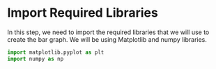 # Import Required Libraries

In this step, we need to import the required libraries that we will use to create the bar graph. We will be using Matplotlib and numpy libraries.

```python
import matplotlib.pyplot as plt
import numpy as np
```
